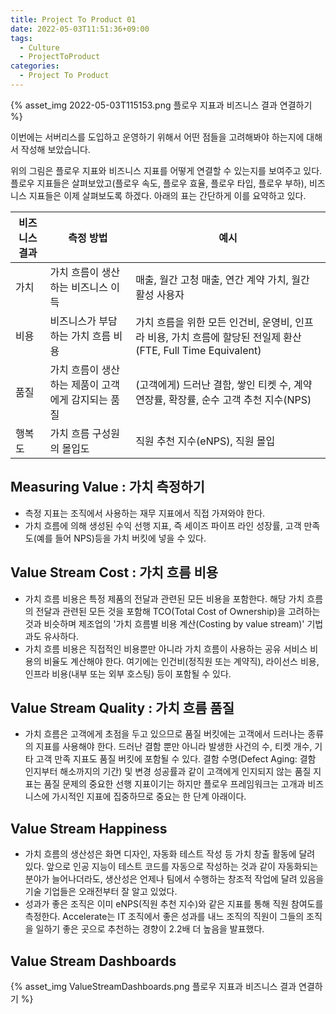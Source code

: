 ```yaml
---
title: Project To Product 01
date: 2022-05-03T11:51:36+09:00
tags:
  - Culture
  - ProjectToProduct
categories:
  - Project To Product
---
```


{% asset_img 2022-05-03T115153.png 플로우 지표과 비즈니스 결과 연결하기 %}

이번에는 서버리스를 도입하고 운영하기 위해서 어떤 점들을 고려해봐야 하는지에 대해서 작성해 보았습니다.

<!-- more -->

위의 그림은 플로우 지표와 비즈니스 지표를 어떻게 연결할 수 있는지를 보여주고 있다. 플로우 지표들은 살펴보았고(플로우 속도, 플로우 효율, 플로우 타입, 플로우 부하), 비즈니스 지표들은 이제 살펴보도록 하겠다. 아래의 표는 간단하게 이를 요약하고 있다.

| 비즈니스 결과 | 측정 방법                                          | 예시                                                   |
| ------------- | -------------------------------------------------- | ------------------------------------------------------ |
| 가치          | 가치 흐름이 생산하는 비즈니스 이득                 | 매출, 월간 고청 매출, 연간 계약 가치, 월간 활성 사용자 |
| 비용          | 비즈니스가 부담하는 가치 흐름 비용                 | 가치 흐름을 위한 모든 인건비, 운영비, 인프라 비용, 가치 흐름에 할당된 전일제 환산(FTE, Full Time Equivalent)                                                       |
| 품질          | 가치 흐름이 생산하는 제품이 고객에게 감지되는 품질 | (고객에게) 드러난 결함, 쌓인 티켓 수, 계약 연장률, 확장률, 순수 고객 추천 지수(NPS)                                                       |
| 행복도        | 가치 흐름 구성원의 몰입도                          | 직원 추천 지수(eNPS), 직원 몰입                                                       |

## Measuring Value : 가치 측정하기

  - 측정 지표는 조직에서 사용하는 재무 지표에서 직접 가져와야 한다. 
  - 가치 흐름에 의해 생성된 수익 선행 지표, 즉 세이즈 파이프 라인 성장률, 고객 만족도(예를 들어 NPS)등을 가치 버킷에 넣을 수 있다. 

## Value Stream Cost : 가치 흐름 비용
 
  -  가치 흐름 비용은 특정 제품의 전달과 관련된 모든 비용을 포함한다. 해당 가치 흐름의 전달과 관련된 모든 것을 포함해 TCO(Total Cost of Ownership)을 고려하는 것과 비슷하며 제조업의 '가치 흐름별 비용 계산(Costing by value stream)' 기법과도 유사하다. 
  - 가치 흐름 비용은 직접적인 비용뿐만 아니라 가치 흐름이 사용하는 공유 서비스 비용의 비율도 계산해야 한다. 여기에는 인건비(정직원 또는 계약직), 라이선스 비용, 인프라 비용(내부 또는 외부 호스팅) 등이 포함될 수 있다. 

## Value Stream Quality : 가치 흐름 품질

  - 가치 흐름은 고객에게 초점을 두고 있으므로 품질 버킷에는 고객에서 드러나는 종류의 지표를 사용해야 한다. 드러난 결함 뿐만 아니라 발생한 사건의 수, 티켓 개수, 기타 고객 만족 지표도 품질 버킷에 포함될 수 있다. 결함 수명(Defect Aging: 결함 인지부터 해소까지의 기간) 및 변경 성공률과 같이 고객에게 인지되지 않는 품질 지표는 품질 문제의 중요한 선행 지표이기는 하지만 플로우 프레임워크는 고개과 비즈니스에 가시적인 지표에 집중하므로 중요는 한 단계 아래이다.

## Value Stream Happiness

  - 가치 흐름의 생산성은 화면 디자인, 자동화 테스트 작성 등 가치 창출 활동에 달려 있다. 앞으로 인공 지능이 테스트 코드를 자동으로 작성하는 것과 같이 자동화되는 분야가 늘어나더라도, 생산성은 언제나 팀에서 수행하는 창조적 작업에 달려 있음을 기술 기업들은 오래전부터 잘 알고 있었다. 
  - 성과가 좋은 조직은 이미 eNPS(직원 추천 지수)와 같은 지표를 통해 직원 참여도를 측정한다. Accelerate는 IT 조직에서 좋은 성과를 내느 조직의 직원이 그들의 조직을 일하기 좋은 곳으로 추천하는 경향이 2.2배 더 높음을 발표했다.

## Value Stream Dashboards

{% asset_img ValueStreamDashboards.png 플로우 지표과 비즈니스 결과 연결하기 %}
